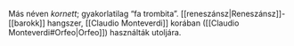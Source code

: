 Más néven *kornett*; gyakorlatilag “fa trombita”. [[reneszánsz|Reneszánsz]]-[[barokk]] hangszer, [[Claudio Monteverdi]] korában ([[Claudio Monteverdi#Orfeo|Orfeo]]) használták utoljára.